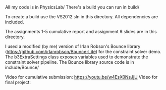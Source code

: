 All my code is in PhysicsLab/ 
There's a build you can run in build/

To create a build use the VS2012 sln in this directory. All dependencies are included.

The assignments 1-5 cumulative report and assignment 6 slides 
are in this directory.

I used a modified (by me) version of Irlan Robson's Bounce library (https://github.com/irlanrobson/Bounce-Lite) 
for the constraint solver demo. The b3ExtraSettings class exposes variables used to demonstrate 
the constraint solver pipeline. The Bounce library source code is in include/Bounce/

Video for cumulative submission: https://youtu.be/w4EsX0NsJjU
Video for final project: 